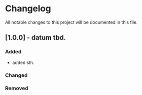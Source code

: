 # Changelog
All notable changes to this project will be documented in this file.

## [1.0.0] - datum tbd.
### Added
- added sth.
### Changed
### Removed